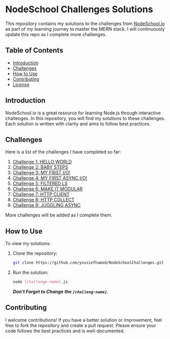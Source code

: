 # NodeSchool Challenges Solutions

This repository contains my solutions to the challenges from [NodeSchool.io](http://nodeschool.io/) as part of my learning journey to master the MERN stack. I will continuously update this repo as I complete more challenges.

## Table of Contents

- [Introduction](#introduction)
- [Challenges](#challenges)
- [How to Use](#how-to-use)
- [Contributing](#contributing)
- [License](#license)

## Introduction

NodeSchool.io is a great resource for learning Node.js through interactive challenges. In this repository, you will find my solutions to these challenges. Each solution is written with clarity and aims to follow best practices.

## Challenges

Here is a list of the challenges I have completed so far:

1. [Challenge 1: HELLO WORLD](./hello-world.js)
2. [Challenge 2: BABY STEPS](./baby-steps.js)
3. [Challenge 3: MY FIRST I/O!](./my-first-io.js)
4. [Challenge 4: MY FIRST ASYNC I/O!](./my-first-async-io.js)
5. [Challenge 5: FILTERED LS](./filtered-ls.js)
6. [Challenge 6: MAKE IT MODULAR](./make-it-modular.js)
7. [Challenge 7: HTTP CLIENT](./http-client.js)
8. [Challenge 8: HTTP COLLECT](./http-collect.js)
9. [Challenge 9: JUGGLING ASYNC](./juggling-async.js)

More challenges will be added as I complete them.

## How to Use

To view my solutions:

1. Clone the repository:
   ```bash
   git clone https://github.com/yousiefhamed/NodeSchoolChallenges.git
   ```
2. Run the solution:

   ```bash
   node [challenge-name].js
   ```

   **_Don't Forget to Change the `[challeng-name]`._**

## Contributing

I welcome contributions! If you have a better solution or improvement, feel free to fork the repository and create a pull request. Please ensure your code follows the best practices and is well-documented.
